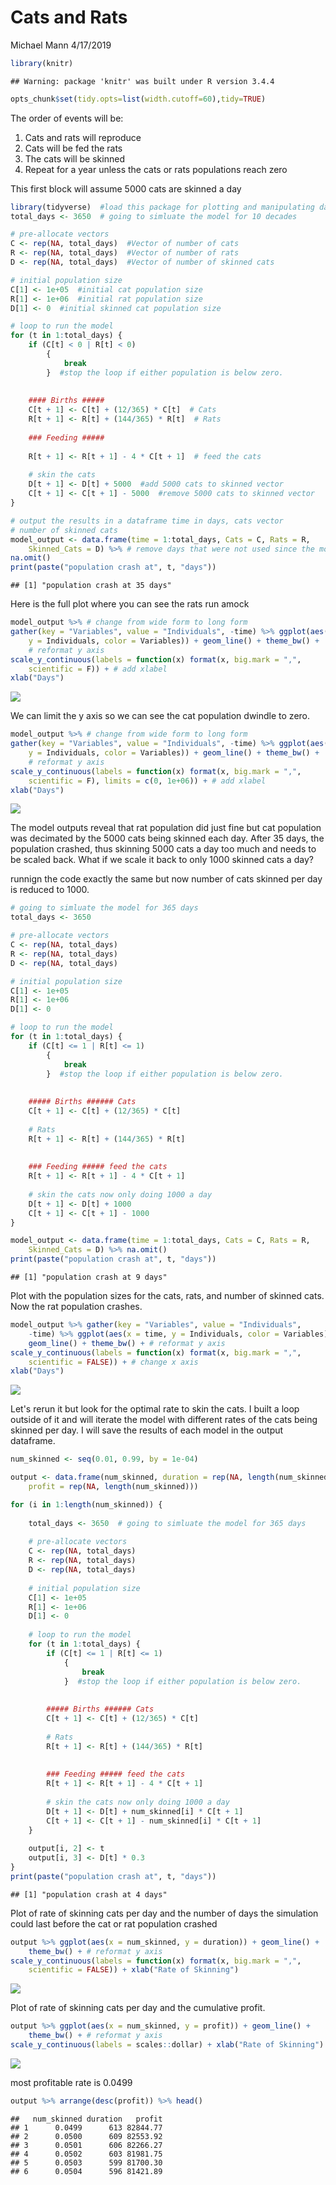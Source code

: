 Cats and Rats
================
Michael Mann
4/17/2019

``` r
library(knitr)
```

    ## Warning: package 'knitr' was built under R version 3.4.4

``` r
opts_chunk$set(tidy.opts=list(width.cutoff=60),tidy=TRUE)
```

The order of events will be:
1. Cats and rats will reproduce
2. Cats will be fed the rats
3. The cats will be skinned
4. Repeat for a year unless the cats or rats populations reach zero

This first block will assume 5000 cats are skinned a day

``` r
library(tidyverse)  #load this package for plotting and manipulating data
total_days <- 3650  # going to simluate the model for 10 decades

# pre-allocate vectors
C <- rep(NA, total_days)  #Vector of number of cats
R <- rep(NA, total_days)  #Vector of number of rats
D <- rep(NA, total_days)  #Vector of number of skinned cats

# initial population size
C[1] <- 1e+05  #initial cat population size
R[1] <- 1e+06  #initial rat population size
D[1] <- 0  #initial skinned cat population size

# loop to run the model
for (t in 1:total_days) {
    if (C[t] < 0 | R[t] < 0) 
        {
            break
        }  #stop the loop if either population is below zero.
    
    
    #### Births #####
    C[t + 1] <- C[t] + (12/365) * C[t]  # Cats
    R[t + 1] <- R[t] + (144/365) * R[t]  # Rats
    
    ### Feeding #####
    
    R[t + 1] <- R[t + 1] - 4 * C[t + 1]  # feed the cats
    
    # skin the cats
    D[t + 1] <- D[t] + 5000  #add 5000 cats to skinned vector
    C[t + 1] <- C[t + 1] - 5000  #remove 5000 cats to skinned vector
}

# output the results in a dataframe time in days, cats vector
# number of skinned cats
model_output <- data.frame(time = 1:total_days, Cats = C, Rats = R, 
    Skinned_Cats = D) %>% # remove days that were not used since the model stopped
na.omit()
print(paste("population crash at", t, "days"))
```

    ## [1] "population crash at 35 days"

Here is the full plot where you can see the rats run amock

``` r
model_output %>% # change from wide form to long form
gather(key = "Variables", value = "Individuals", -time) %>% ggplot(aes(x = time, 
    y = Individuals, color = Variables)) + geom_line() + theme_bw() + 
    # reformat y axis
scale_y_continuous(labels = function(x) format(x, big.mark = ",", 
    scientific = F)) + # add xlabel
xlab("Days")
```

![](Cats_rats_code_files/figure-markdown_github/outputs_of_model_full-1.png)

We can limit the y axis so we can see the cat population dwindle to zero.

``` r
model_output %>% # change from wide form to long form
gather(key = "Variables", value = "Individuals", -time) %>% ggplot(aes(x = time, 
    y = Individuals, color = Variables)) + geom_line() + theme_bw() + 
    # reformat y axis
scale_y_continuous(labels = function(x) format(x, big.mark = ",", 
    scientific = F), limits = c(0, 1e+06)) + # add xlabel
xlab("Days")
```

![](Cats_rats_code_files/figure-markdown_github/plot_ylimit_5k-1.png)

The model outputs reveal that rat population did just fine but cat population was decimated by the 5000 cats being skinned each day. After 35 days, the population crashed, thus skinning 5000 cats a day too much and needs to be scaled back. What if we scale it back to only 1000 skinned cats a day?

runnign the code exactly the same but now number of cats skinned per day is reduced to 1000.

``` r
# going to simluate the model for 365 days
total_days <- 3650

# pre-allocate vectors
C <- rep(NA, total_days)
R <- rep(NA, total_days)
D <- rep(NA, total_days)

# initial population size
C[1] <- 1e+05
R[1] <- 1e+06
D[1] <- 0

# loop to run the model
for (t in 1:total_days) {
    if (C[t] <= 1 | R[t] <= 1) 
        {
            break
        }  #stop the loop if either population is below zero.
    
    
    ##### Births ###### Cats
    C[t + 1] <- C[t] + (12/365) * C[t]
    
    # Rats
    R[t + 1] <- R[t] + (144/365) * R[t]
    
    
    ### Feeding ##### feed the cats
    R[t + 1] <- R[t + 1] - 4 * C[t + 1]
    
    # skin the cats now only doing 1000 a day
    D[t + 1] <- D[t] + 1000
    C[t + 1] <- C[t + 1] - 1000
}

model_output <- data.frame(time = 1:total_days, Cats = C, Rats = R, 
    Skinned_Cats = D) %>% na.omit()
print(paste("population crash at", t, "days"))
```

    ## [1] "population crash at 9 days"

Plot with the population sizes for the cats, rats, and number of skinned cats. Now the rat population crashes.

``` r
model_output %>% gather(key = "Variables", value = "Individuals", 
    -time) %>% ggplot(aes(x = time, y = Individuals, color = Variables)) + 
    geom_line() + theme_bw() + # reformat y axis
scale_y_continuous(labels = function(x) format(x, big.mark = ",", 
    scientific = FALSE)) + # change x axis
xlab("Days")
```

![](Cats_rats_code_files/figure-markdown_github/plot_full_data_1k-1.png)

Let's rerun it but look for the optimal rate to skin the cats. I built a loop outside of it and will iterate the model with different rates of the cats being skinned per day. I will save the results of each model in the output dataframe.

``` r
num_skinned <- seq(0.01, 0.99, by = 1e-04)

output <- data.frame(num_skinned, duration = rep(NA, length(num_skinned)), 
    profit = rep(NA, length(num_skinned)))

for (i in 1:length(num_skinned)) {
    
    total_days <- 3650  # going to simluate the model for 365 days
    
    # pre-allocate vectors
    C <- rep(NA, total_days)
    R <- rep(NA, total_days)
    D <- rep(NA, total_days)
    
    # initial population size
    C[1] <- 1e+05
    R[1] <- 1e+06
    D[1] <- 0
    
    # loop to run the model
    for (t in 1:total_days) {
        if (C[t] <= 1 | R[t] <= 1) 
            {
                break
            }  #stop the loop if either population is below zero.
        
        
        ##### Births ###### Cats
        C[t + 1] <- C[t] + (12/365) * C[t]
        
        # Rats
        R[t + 1] <- R[t] + (144/365) * R[t]
        
        
        ### Feeding ##### feed the cats
        R[t + 1] <- R[t + 1] - 4 * C[t + 1]
        
        # skin the cats now only doing 1000 a day
        D[t + 1] <- D[t] + num_skinned[i] * C[t + 1]
        C[t + 1] <- C[t + 1] - num_skinned[i] * C[t + 1]
    }
    
    output[i, 2] <- t
    output[i, 3] <- D[t] * 0.3
}
print(paste("population crash at", t, "days"))
```

    ## [1] "population crash at 4 days"

Plot of rate of skinning cats per day and the number of days the simulation could last before the cat or rat population crashed

``` r
output %>% ggplot(aes(x = num_skinned, y = duration)) + geom_line() + 
    theme_bw() + # reformat y axis
scale_y_continuous(labels = function(x) format(x, big.mark = ",", 
    scientific = FALSE)) + xlab("Rate of Skinning")
```

![](Cats_rats_code_files/figure-markdown_github/full_model_num_skinned_duration-1.png)

Plot of rate of skinning cats per day and the cumulative profit.

``` r
output %>% ggplot(aes(x = num_skinned, y = profit)) + geom_line() + 
    theme_bw() + # reformat y axis
scale_y_continuous(labels = scales::dollar) + xlab("Rate of Skinning")
```

![](Cats_rats_code_files/figure-markdown_github/full_model_num_skinned_profit-1.png)

most profitable rate is 0.0499

``` r
output %>% arrange(desc(profit)) %>% head()
```

    ##   num_skinned duration   profit
    ## 1      0.0499      613 82844.77
    ## 2      0.0500      609 82553.92
    ## 3      0.0501      606 82266.27
    ## 4      0.0502      603 81981.75
    ## 5      0.0503      599 81700.30
    ## 6      0.0504      596 81421.89
